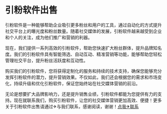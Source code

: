 # 引粉软件出售

引粉软件是一种能够帮助企业吸引更多粉丝和用户的工具，通过自动化的方式提升社交平台上的曝光度和粉丝数量。随着社交媒体的发展，引粉软件越来越受到企业和个人的关注，成为他们推广和营销的利器。

现在，我们提供一系列高效的引粉软件，帮助您快速扩大粉丝群体，提升品牌知名度。我们的引粉软件具有智能筛选、自动互动、精准营销等功能，能够帮助您轻松管理社交平台，提升粉丝活跃度和互动性。

购买我们的引粉软件，您将获得定制化的服务和持续的技术支持，确保您能够充分发挥引粉软件的潜力，提升营销效果。不仅如此，我们还会根据您的需求和市场变化，持续升级和优化引粉软件，保证您始终站在社交媒体营销的前沿。

无论是想要扩大品牌影响力，还是提升销售业绩，引粉软件都能为您提供有力的支持。现在就联系我们，购买引粉软件，让您的社交媒体营销更加高效、便捷！更多关于引粉软件出售请通过✈与我们联系，感谢阅读，谢谢！[点我✈联系](https://lm.k02.cc)